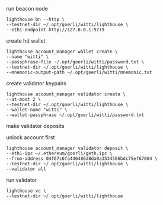 run beacon node

```
lighthouse bn --http \
--testnet-dir ~/.opt/goerli/witti/lighthouse \
--eth1-endpoint http://127.0.0.1:9779
```

create hd wallet

```
lighthouse account_manager wallet create \
--name "witti" \
--passphrase-file ~/.opt/goerli/witti/password.txt \
--testnet-dir ~/.opt/goerli/witti/lighthouse \
--mnemonic-output-path ~/.opt/goerli/witti/mnemonic.txt
```

create validator keypairs

```
lighthouse account_manager validator create \
--at-most 2 \
--testnet-dir ~/.opt/goerli/witti/lighthouse \
--wallet-name "witti" \
--wallet-passphrase ~/.opt/goerli/witti/password.txt
```

make validator deposits

unlock account first

```
lighthouse account_manager validator deposit \
--eth1-ipc ~/.ethereum/goerli/geth.ipc \
--from-address 04f67c6fa446486d8da0a3534566bdc75ef67004 \
--testnet-dir ~/.opt/goerli/witti/lighthouse \
--validator all
```

run validator

```
lighthouse vc \
--testnet-dir ~/.opt/goerli/witti/lighthouse
```
